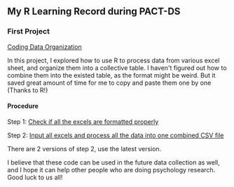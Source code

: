 ## My R Learning Record during PACT-DS

### First Project
[Coding Data Organization](https://github.com/Git-SXQ6/R-Projects/tree/b197e0cba94375ac33f9626d737f677f1addc05e/PACT-DS/Coding_Data_Organization)

In this project, I explored how to use R to process data from various excel sheet, and organize them into a collective table.
I haven't figured out how to combine them into the existed table, as the format might be weird. But it saved great amount of time for me to copy and paste them one by one (Thanks to R!)


#### Procedure
  Step 1: [Check if all the excels are formatted properly](https://github.com/Git-SXQ6/R-Projects/blob/fa00027116860778275853a456750ecdcf3d9d02/PACT-DS/Coding_Data_Organization/Step%201%3A%20Check%20Available%20Columns.R)
  
  Step 2: [Input all excels and process all the data into one combined CSV file](https://github.com/Git-SXQ6/R-Projects/blob/fa00027116860778275853a456750ecdcf3d9d02/PACT-DS/Coding_Data_Organization/Step%202%3A%20Data%20Processing%202.0.R)
  
  There are 2 versions of step 2, use the latest version.

I believe that these code can be used in the future data collection as well, and I hope it can help other people who are doing psychology research. Good luck to us all!  
